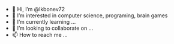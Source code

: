 - 👋 Hi, I’m @lkbonev72
- 👀 I’m interested in computer science, programing, brain games
- 🌱 I’m currently learning ...
- 💞️ I’m looking to collaborate on ...
- 📫 How to reach me ...

<!---
lkbonev72/lkbonev72 is a ✨ special ✨ repository because its `README.md` (this file) appears on your GitHub profile.
You can click the Preview link to take a look at your changes.
--->

